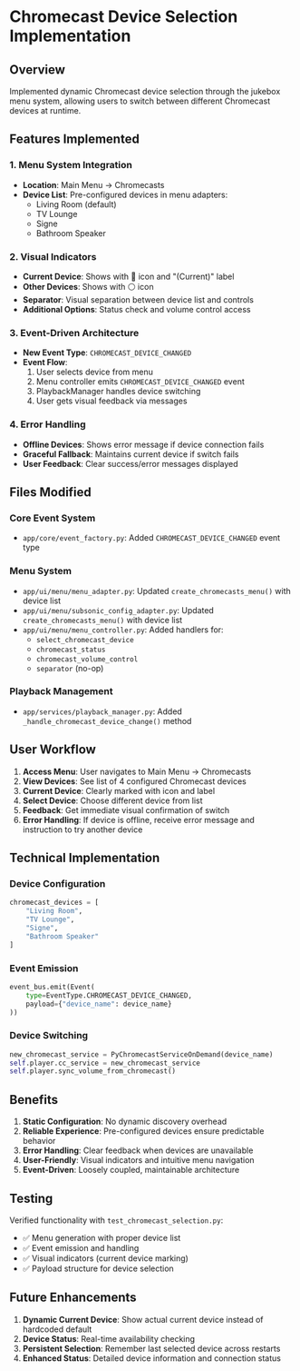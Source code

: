 # Chromecast Device Selection Implementation

## Overview
Implemented dynamic Chromecast device selection through the jukebox menu system, allowing users to switch between different Chromecast devices at runtime.

## Features Implemented

### 1. Menu System Integration
- **Location**: Main Menu → Chromecasts
- **Device List**: Pre-configured devices in menu adapters:
  - Living Room (default)
  - TV Lounge
  - Signe
  - Bathroom Speaker

### 2. Visual Indicators
- **Current Device**: Shows with 🔗 icon and "(Current)" label
- **Other Devices**: Shows with ⚪ icon
- **Separator**: Visual separation between device list and controls
- **Additional Options**: Status check and volume control access

### 3. Event-Driven Architecture
- **New Event Type**: `CHROMECAST_DEVICE_CHANGED`
- **Event Flow**:
  1. User selects device from menu
  2. Menu controller emits `CHROMECAST_DEVICE_CHANGED` event
  3. PlaybackManager handles device switching
  4. User gets visual feedback via messages

### 4. Error Handling
- **Offline Devices**: Shows error message if device connection fails
- **Graceful Fallback**: Maintains current device if switch fails
- **User Feedback**: Clear success/error messages displayed

## Files Modified

### Core Event System
- `app/core/event_factory.py`: Added `CHROMECAST_DEVICE_CHANGED` event type

### Menu System
- `app/ui/menu/menu_adapter.py`: Updated `create_chromecasts_menu()` with device list
- `app/ui/menu/subsonic_config_adapter.py`: Updated `create_chromecasts_menu()` with device list
- `app/ui/menu/menu_controller.py`: Added handlers for:
  - `select_chromecast_device`
  - `chromecast_status`
  - `chromecast_volume_control`
  - `separator` (no-op)

### Playback Management
- `app/services/playback_manager.py`: Added `_handle_chromecast_device_change()` method

## User Workflow

1. **Access Menu**: User navigates to Main Menu → Chromecasts
2. **View Devices**: See list of 4 configured Chromecast devices
3. **Current Device**: Clearly marked with icon and label
4. **Select Device**: Choose different device from list
5. **Feedback**: Get immediate visual confirmation of switch
6. **Error Handling**: If device is offline, receive error message and instruction to try another device

## Technical Implementation

### Device Configuration
```python
chromecast_devices = [
    "Living Room",
    "TV Lounge", 
    "Signe",
    "Bathroom Speaker"
]
```

### Event Emission
```python
event_bus.emit(Event(
    type=EventType.CHROMECAST_DEVICE_CHANGED,
    payload={"device_name": device_name}
))
```

### Device Switching
```python
new_chromecast_service = PyChromecastServiceOnDemand(device_name)
self.player.cc_service = new_chromecast_service
self.player.sync_volume_from_chromecast()
```

## Benefits

1. **Static Configuration**: No dynamic discovery overhead
2. **Reliable Experience**: Pre-configured devices ensure predictable behavior
3. **Error Handling**: Clear feedback when devices are unavailable
4. **User-Friendly**: Visual indicators and intuitive menu navigation
5. **Event-Driven**: Loosely coupled, maintainable architecture

## Testing

Verified functionality with `test_chromecast_selection.py`:
- ✅ Menu generation with proper device list
- ✅ Event emission and handling
- ✅ Visual indicators (current device marking)
- ✅ Payload structure for device selection

## Future Enhancements

1. **Dynamic Current Device**: Show actual current device instead of hardcoded default
2. **Device Status**: Real-time availability checking
3. **Persistent Selection**: Remember last selected device across restarts
4. **Enhanced Status**: Detailed device information and connection status

